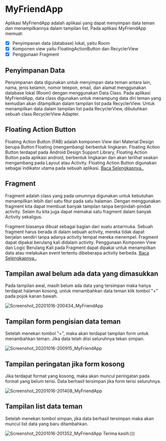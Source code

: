 # MyFriendApp
Aplikasi MyFriendApp adalah aplikasi yang dapat menyimpan data teman dan menampilkannya dalam tampilan list. 
Pada aplikasi MyFriendApp memuat:
- [x] Penyimpanan data (database) lokal, yaitu Room
- [x] Komponen view yaitu FloatingActionButton dan RecyclerView
- [x] Penggunaan Fragment
## Penyimpanan Data 
Penyimpanan data digunakan untuk menyimpan data teman antara lain, nama, jenis kelamin, nomor telepon, email, dan alamat menggunakan database lokal (Room) dengan menggunakan Data Class. Pada aplikasi MyFriendApp, data class digunakan untuk menampung data diri teman yang kemudian akan ditampilkan dalam tampilan list pada RecyclerView. Untuk menampilkan data dalam tampilan list pada RecyclerView, dibutuhkan sebuah class RecyclerView Adapter.
## Floating Action Button
Floating Action Button (FAB) adalah komponen View dari Material Design berupa Button
Floating (mengambang) berbentuk lingkaran. Floating Action Button terdapat pada Android Design Support Library, Floating Action Button pada aplikasi android, berbentuk lingkaran dan akan terlihat seakan mengambang pada Layout atau Activity. Floating Action Button digunakan sebagai indikator utama pada sebuah aplikasi.
[Baca Selengkapnya..]( https://developer.android.com/guide/topics/ui/floating-action-button)
## Fragment 
Fragment adalah class yang pada umumnya digunakan untuk kebutuhan menampilkan
lebih dari satu fitur pada satu halaman. Dengan menggunakan fragment kita dapat membuat banyak tampilan tanpa berpindah-pindah activity. Selain itu kita juga dapat memakai satu fragment dalam banyak Activity sekaligus. 

Fragment biasanya dibuat sebagai bagian dari suatu antarmuka. Sebuah fragment harus berada di dalam sebuah activity, mereka tidak dapat berjalan sendiri tanpa adanya activity tempat mereka menempel. Fragment dapat dipakai berulang kali didalam activity. Penggunaan Komponen View dan Logic Berulang Kali pada Fragment dapat dipakai untuk menampilkan data atau melakukan event tertentu dibeberapa activity berbeda. 
[Baca Selengkapnya..]( https://developer.android.com/guide/components/fragments)

## Tampilan awal belum ada data yang dimasukkan
Pada tampilan awal, masih belum ada data yang tersimpan maka hanya terdapat halaman kosong, untuk menambahkan data teman klik tombol "+" pada pojok kanan bawah. 

![Screenshot_20201016-200434_MyFriendApp](https://user-images.githubusercontent.com/60589670/96273894-14321800-0ffa-11eb-8050-1b8b2f231d91.jpg)
## Tampilan form pengisian data teman 
Setelah menekan tombol "+", maka akan terdapat tampilan form untuk menambahkan teman. Jika data telah diisi seluruhnya tekan simpan.

![Screenshot_20201016-200915_MyFriendApp](https://user-images.githubusercontent.com/60589670/96273951-23b16100-0ffa-11eb-884d-fc59bac66b71.jpg)
## Tampilan peringatan jika form kosong 
Jika terdapat format yang kosong, maka akan muncul peringatan pada format yang belum terisi. Data berhasil tersimpan jika form terisi seluruhnya.

![Screenshot_20201016-201408_MyFriendApp](https://user-images.githubusercontent.com/60589670/96274149-66733900-0ffa-11eb-81a4-8cc26e970a53.jpg)
## Tampilan list data teman 
Setelah menekan tombol simpan, jika data berhasil tersimpan maka akan muncul list data yang baru ditambahkan.

![Screenshot_20201016-201352_MyFriendApp](https://user-images.githubusercontent.com/60589670/96274446-b18d4c00-0ffa-11eb-809c-54668e033af2.jpg)
Terima kasih:)))
